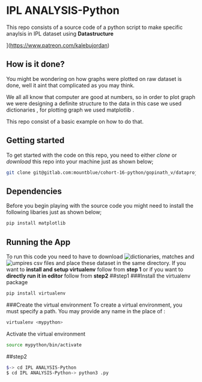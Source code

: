 # IPL ANALYSIS-Python

This repo consists of a source code of a python script to make specific anaylsis in IPL dataset using **Datastructure**

[](pictures/become_a_patron_button.png)](https://www.patreon.com/kalebujordan)

## How is it done?

You might be wondering on how graphs were plotted on raw dataset is done, well it aint that complicated as you may think.

We all all know that computer are good at numbers, so in order to plot graph we were designing a definite structure to the data in this case
we used dictionaries , for plotting graph we used matplotlib .

This repo consist of a basic example on how to do that.


## Getting started

To get started with the code on this repo, you need to either *clone* or *download* this repo into your machine just as shown below;

```bash
git clone git@gitlab.com:mountblue/cohort-16-python/gopinath_v/dataproject-python.git
```

## Dependencies 

Before you begin playing with the source code you might need to install the following libaries just as shown below;

```bash
pip install matplotlib
```

## Running the App

To run this code you need to have to download ![dictionaries, matches](https://www.kaggle.com/manasgarg/ipl/version/5) and ![umpires](https://www.kaggle.com/subhodeepchandra/ipl-umpires-by-country) csv files and place these dataset in the same directory. If you want to **install and setup virtualenv** follow from **step 1** or if you want to **directly run it in editor** follow from **step2**
##step1
###Install the virtualenv package
```bash
pip install virtualenv
```
###Create the virtual environment
To create a virtual environment, you must specify a path. You may provide any name in the place of <mypython>:
```bash
virtualenv <mypython>
```
Activate the virtual environment
```bash
source mypython/bin/activate
```
##step2
```bash
$-> cd IPL ANALYSIS-Python
$ cd IPL ANALYSIS-Python-> python3 .py

```


